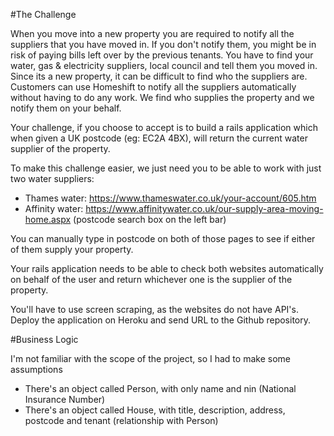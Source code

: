 #The Challenge

When you move into a new property you are required to notify all the suppliers that you have moved in. If you don't notify them, you might be in risk of paying bills left over by the previous tenants. You have to find your water, gas & electricity suppliers, local council and tell them you moved in. Since its a new property, it can be difficult to find who the suppliers are. Customers can use Homeshift to notify all the suppliers automatically without having to do any work. We find who supplies the property and we notify them on your behalf.

Your challenge, if you choose to accept is to build a rails application which when given a UK postcode (eg: EC2A 4BX), will return the current water supplier of the property.

To make this challenge easier, we just need you to be able to work with just two water suppliers:

* Thames water: https://www.thameswater.co.uk/your-account/605.htm
* Affinity water: https://www.affinitywater.co.uk/our-supply-area-moving-home.aspx (postcode search box on the left bar)

You can manually type in postcode on both of those pages to see if either of them supply your property.

Your rails application needs to be able to check both websites automatically on behalf of the user and return whichever one is the supplier of the property.

You'll have to use screen scraping, as the websites do not have API's. Deploy the application on Heroku and send URL to the Github repository.

#Business Logic

I'm not familiar with the scope of the project, so I had to make some assumptions

* There's an object called Person, with only name and nin (National Insurance Number)
* There's an object called House, with title, description, address, postcode and tenant (relationship with Person)
